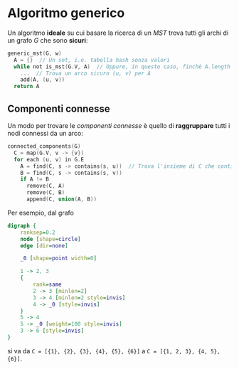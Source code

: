 # Algoritmo generico

Un algoritmo **ideale** su cui basare la ricerca di un _MST_ trova tutti gli archi di un grafo $G$ che sono **sicuri**:
```c
generic_mst(G, w)
  A = {}  // Un set, i.e. tabella hash senza valori
  while not is_mst(G.V, A)  // Oppure, in questo caso, finchè A.length < G.V.length - 1
    ...  // Trova un arco sicuro (u, v) per A
    add(A, (u, v))
  return A
```

## Componenti connesse

Un modo per trovare le _componenti connesse_ è quello di **raggruppare** tutti i nodi connessi da un arco:
```c
connected_components(G)
  C = map(G.V, v -> {v})
  for each (u, v) in G.E
    A = find(C, s -> contains(s, u))  // Trova l'insieme di C che contiene u
    B = find(C, s -> contains(s, v))
    if A != B
      remove(C, A)
      remove(C, B)
      append(C, union(A, B))
```

Per esempio, dal grafo
```dot process
digraph {
	ranksep=0.2
	node [shape=circle]
	edge [dir=none]

	_0 [shape=point width=0]

	1 -> 2, 3
	{
		rank=same
		2 -> 3 [minlen=2]
		3 -> 4 [minlen=2 style=invis]
		4 -> _0 [style=invis]
	}
	5 -> 4
	5 -> _0 [weight=100 style=invis]
	3 -> 6 [style=invis]
}
```
si va da `C = [{1}, {2}, {3}, {4}, {5}, {6}]` a `C = [{1, 2, 3}, {4, 5}, {6}]`.
